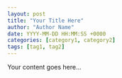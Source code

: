 ```yaml
---
layout: post
title: "Your Title Here"
author: "Author Name"
date: YYYY-MM-DD HH:MM:SS +0000
categories: [category1, category2]
tags: [tag1, tag2]
---
```


Your content goes here...